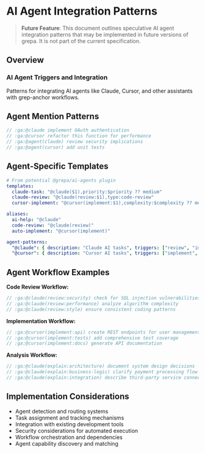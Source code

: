 <!-- :ga:tldr future AI agent trigger system for automated task execution -->
<!-- :M: keep: brainstorming document about agent triggers based on waymarks -->
# AI Agent Integration Patterns

<!-- :ga:meta speculative feature design for agent interaction patterns -->

> **Future Feature**: This document outlines speculative AI agent integration patterns that may be implemented in future versions of grepa. It is not part of the current specification.

## Overview

### AI Agent Triggers and Integration

Patterns for integrating AI agents like Claude, Cursor, and other assistants with grep-anchor workflows.

## Agent Mention Patterns

```javascript
// :ga:@claude implement OAuth authentication
// :ga:@cursor refactor this function for performance
// :ga:@agent(claude) review security implications
// :ga:@agent(cursor) add unit tests
```

## Agent-Specific Templates

```yaml
# From potential @grepa/ai-agents plugin
templates:
  claude-task: "@claude($1),priority:$priority ?? medium"
  claude-review: "@claude(review:$1),type:code-review"
  cursor-implement: "@cursor(implement:$1),complexity:$complexity ?? medium"

aliases:
  ai-help: "@claude"
  code-review: "@claude(review)"
  auto-implement: "@cursor(implement)"

agent-patterns:
  "@claude": { description: "Claude AI tasks", triggers: ["review", "implement", "explain"] }
  "@cursor": { description: "Cursor AI tasks", triggers: ["implement", "refactor", "test"] }
```

## Agent Workflow Examples

**Code Review Workflow:**
```javascript
// :ga:@claude(review:security) check for SQL injection vulnerabilities
// :ga:@claude(review:performance) analyze algorithm complexity
// :ga:@claude(review:style) ensure consistent coding patterns
```

**Implementation Workflow:**
```javascript
// :ga:@cursor(implement:api) create REST endpoints for user management
// :ga:@cursor(implement:tests) add comprehensive test coverage
// :ga:@cursor(implement:docs) generate API documentation
```

**Analysis Workflow:**
```javascript
// :ga:@claude(explain:architecture) document system design decisions
// :ga:@claude(explain:business-logic) clarify payment processing flow
// :ga:@claude(explain:integration) describe third-party service connections
```

## Implementation Considerations

<!-- :ga:todo future implementation requirements -->
- Agent detection and routing systems
- Task assignment and tracking mechanisms
- Integration with existing development tools
- Security considerations for automated execution
- Workflow orchestration and dependencies
- Agent capability discovery and matching